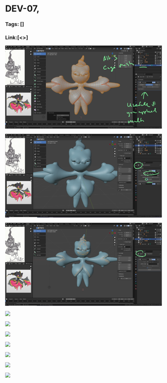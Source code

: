 # DEV-07,
### Tags: []
### Link:[<>]

![](../images/DEV-07/DEV-07-A1.png)

![](../images/DEV-07/DEV-07-A2.png)

![](../images/DEV-07/DEV-07-A3.png)

![](../images/DEV-07/DEV-07-A4.png)

![](../images/DEV-07/DEV-07-A5.png)

![](../images/DEV-07/DEV-07-A6.png)

![](../images/DEV-07/DEV-07-A7.png)

![](../images/DEV-07/DEV-07-A8.png)

![](../images/DEV-07/DEV-07-A9.png)

![](../images/DEV-07/DEV-07-A10.png)

